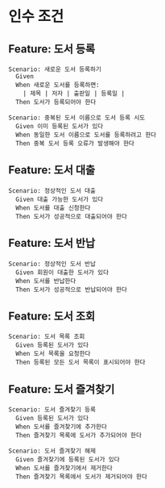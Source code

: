 # 인수 조건

## Feature: 도서 등록
```gherkin
Scenario: 새로운 도서 등록하기
  Given 
  When 새로운 도서를 등록하면:
    | 제목 | 저자 | 출판일 | 등록일 |
  Then 도서가 등록되어야 한다

Scenario: 중복된 도서 이름으로 도서 등록 시도
  Given 이미 등록된 도서가 있다
  When 동일한 도서 이름으로 도서를 등록하려고 한다
  Then 중복 도서 등록 오류가 발생해야 한다
```

## Feature: 도서 대출
```gherkin
Scenario: 정상적인 도서 대출
  Given 대출 가능한 도서가 있다
  When 도서를 대출 신청한다
  Then 도서가 성공적으로 대출되어야 한다
```
  
## Feature: 도서 반납
```gherkin
Scenario: 정상적인 도서 반납
  Given 회원이 대출한 도서가 있다
  When 도서를 반납한다
  Then 도서가 성공적으로 반납되어야 한다
```
  
## Feature: 도서 조회
```gherkin
Scenario: 도서 목록 조회
  Given 등록된 도서가 있다
  When 도서 목록을 요청한다
  Then 등록된 모든 도서 목록이 표시되어야 한다
```
  
## Feature: 도서 즐겨찾기
```gherkin
Scenario: 도서 즐겨찾기 등록
  Given 등록된 도서가 있다
  When 도서를 즐겨찾기에 추가한다
  Then 즐겨찾기 목록에 도서가 추가되어야 한다

Scenario: 도서 즐겨찾기 해제
  Given 즐겨찾기에 등록된 도서가 있다
  When 도서를 즐겨찾기에서 제거한다
  Then 즐겨찾기 목록에서 도서가 제거되어야 한다
```
